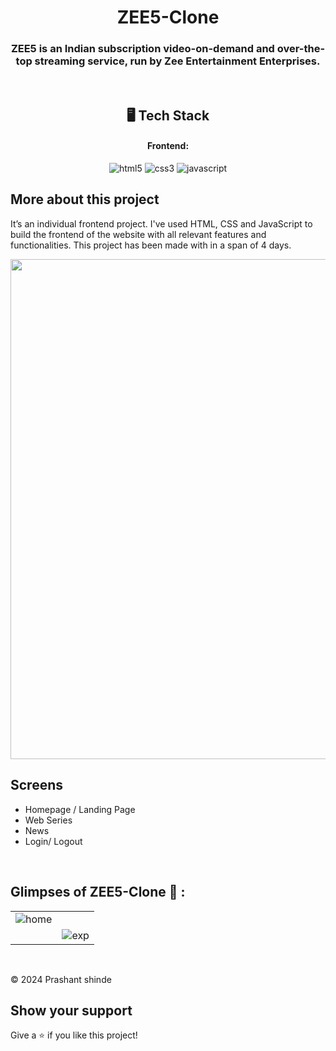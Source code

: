 <h1 align="center">ZEE5-Clone</h1>

<h3 align="center">ZEE5 is an Indian subscription video-on-demand and over-the-top streaming service, run by Zee Entertainment Enterprises.</h3>

<br />

<h2 align="center">🖥️ Tech Stack</h2>

<h4 align="center">Frontend:</h4>

<p align="center">
  <img src="https://img.shields.io/badge/HTML5-E34F26?style=for-the-badge&logo=html5&logoColor=white" alt="html5" />
  <img src="https://img.shields.io/badge/CSS3-1572B6?style=for-the-badge&logo=css3&logoColor=white" alt="css3" />
  <img src="https://img.shields.io/badge/JavaScript-323330?style=for-the-badge&logo=javascript&logoColor=F7DF1E" alt="javascript" />
</p>



<!-- <p align="center">
  <br />&#10023;
  <a href="#Demo">View Demo</a> &#10023;
  <a href="#Getting-Started">Getting Started</a> &#10023; 
  <a href="#Install">Installing</a> &#10023;
  <a href="#Contact">Author</a> &#10023;
</p> -->

## More about this project

It’s an individual frontend project. I've used HTML, CSS and JavaScript to build the frontend of the website with all relevant features and functionalities. This project has been made with in a span of 4 days. 

<p align="center">
<img src="https://user-images.githubusercontent.com/107461385/216751376-f4e85c6a-69af-4ac9-b7b6-bfb8a32fcb4b.PNG" width="800px" />
</p>

## Screens 
- Homepage / Landing Page
- Web Series
- News
- Login/ Logout

<br />

## Glimpses of ZEE5-Clone 🙈 :

<table>
  <tr>
    <td><img src="https://user-images.githubusercontent.com/107461385/216751464-7313a4e8-66da-4994-a8fa-fec325530673.PNG" alt="home" /></td>
    <td><img src="https://user-images.githubusercontent.com/107461385/216751498-f6ea6ada-326c-4d43-a842-680ddab6334a.PNG" alt="" /></td>
  </tr>

  <tr>
    <td><img src="https://user-images.githubusercontent.com/107461385/216751527-7d4da295-9bda-4f8f-853a-ebe5d52ddeb5.PNG" alt="" /></td>
    <td><img src="https://user-images.githubusercontent.com/107461385/216751531-1d91da6a-2d62-41d8-8005-1ed2284159cb.PNG" alt="exp" /></td>
  </tr>
</table>

<br />





© 2024 Prashant shinde



## Show your support

Give a ⭐️ if you like this project!


